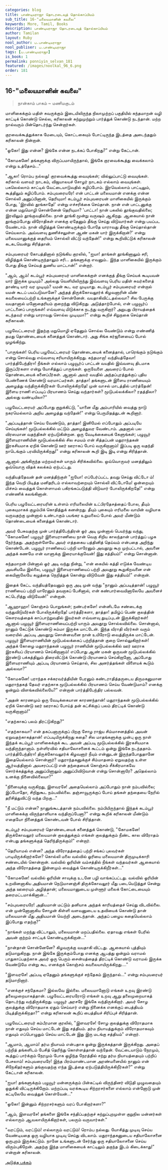 ```yaml
---
categories: blog
title: பாண்டியராஜா தொடரடைவுத் தொல்காப்பியம்
sub_title: 16-"மலையமானின் கவலை"
keywords: More, Tamil, Books
description: பாண்டியராஜா தொடரடைவுத் தொல்காப்பியம்
author: Tamilan
layout: Ruby
nool_author: ப.பாண்டியராஜா
nool_publiser: ப.பாண்டியராஜா
tags: [ப.பாண்டியராஜா]
is_book: 1
permalink: ponniyin_selvan_181
featured: /images/noolkal_96_6.png
order: 181
---
```



## 16-"மலையமானின் கவலை"

> நான்காம் பாகம் ~ மணிமகுடம்

மாளிகைக்கும் மதிள் சுவருக்கும் இடையிலிருந்த நிலாமுற்றப் பகுதியில் கந்தமாறன் வழி காட்டிக் கொண்டு செல்ல, கரிகாலன் சுற்றுமுற்றும் பார்த்துக் கொண்டு நடந்தான். மற்ற நால்வரும் பின்தொடர்ந்து சென்றார்கள்.

குரவைக்கூத்துக்காக மேடையும், கொட்டகையும் போட்டிருந்த இடத்தை அடைந்ததும் கரிகாலன் நின்றான்.

"ஓகோ! இது என்ன? இங்கே என்ன நடக்கப் போகிறது?" என்று கேட்டான்.

"கோமகனே! தங்களுக்கு விருப்பமாயிருந்தால், இங்கே குரவைக்கூத்து வைக்கலாம் என்று உத்தேசம்..."

"ஆகா! ரொம்ப நல்லது! குரவைக்கூத்து வையுங்கள்; வில்லுப்பாட்டு வையுங்கள். கரிகால் வளவர் நாடகம், விஜயாலயச் சோழர் நாடகம் எல்லாம் வையுங்கள். பகலெல்லாம் காட்டில் வேட்டையாடுவதில் கழிப்போம். இரவெல்லாம் பாட்டிலும், கூத்திலும் கழிப்போம். சம்புவரையரே! என் பாட்டன் மலையமான் எனக்கு என்ன சொல்லி அனுப்பினான், தெரியுமா! கடம்பூர் சம்புவரையன் மாளிகையில் இருக்கும் போது, 'இரவில் தூங்காதே!' என்று எச்சரிக்கை செய்தான். நான் என் பாட்டனுக்கு என்ன மறுமொழி சொன்னேன் தெரியுமா? 'பாட்டா! நான் பகலில் தூங்குவதில்லை; இரவிலும் தூங்குவதில்லை. நான் தூங்கி மூன்று வருஷம் ஆகிறது. ஆகையால் நான் தூங்கும்போது விரோதிகள் எனக்கு ஏதேனும் தீங்கு செய்து விடுவார்கள் என்று பயப்பட வேண்டாம். நான் விழித்துக் கொண்டிருக்கும் போதே யாராவது தீங்கு செய்தால்தான் செய்யலாம். அவ்வளவு துணிச்சலுள்ள ஆண் மகன் யார் இருக்கிறான்?' என்று மலையமானுக்குத் தைரியம் சொல்லி விட்டு வந்தேன்!" என்று கூறிவிட்டுக் கரிகாலன் கடகடவென்று சிரித்தான்.

சம்புவரையர் கோபத்தினால் நடுங்கிய குரலில், "ஐயா! தாங்கள் தூங்கினாலும் சரி, விழித்துக் கொண்டிருந்தாலும் சரி... தங்களுக்கு எவனும்.. இந்த மாளிகையில் இருக்கும் போது தீங்கு செய்யத் துணிய மாட்டான்!" என்றார்.

"ஆம், ஆம்! கடம்பூர் சம்புவரையர் மாளிகைக்குள் எனக்குத் தீங்கு செய்யக் கூடியவன் யார் இருக்க முடியும்? அல்லது வெளியிலிருந்து இவ்வளவு பெரிய மதிள் சுவர்களைத் தாண்டி யார் வர முடியும்? யமன் கூட வர முடியாது. கடம்பூர் சம்புவரையர் என்றால் யமன் கூடப் பயப்படுவானே? அந்தத் திருக்கோவலூர்க் கிழவனாரின் வீண் கவலையைப்பற்றி உங்களுக்குச் சொன்னேன். வயதாகிவிட்டதல்லவா? சில பேருக்கு வயதானால் மனோதைரியம் குறைந்து விடுகிறது. அடுத்தாற்போல், என் பழுவூர்ப் பாட்டனைப் பாருங்கள்! எவ்வளவு மிடுக்காக நடந்து வருகிறார்? அறுபது பிராயத்தைக் கடந்தவர் என்று யாராவது சொல்ல முடியுமா?" என்று கூறிச் சிறுநகை செய்தான் கரிகாலன்.

பழுவேட்டரையர் இதற்கு மறுமொழி ஏதேனும் சொல்ல வேண்டும் என்று எண்ணித் தமது தொண்டையைக் கனைத்துக் கொண்டார். அது சிங்க கர்ஜனையைப் போல் முழங்கிற்று.

"பாருங்கள்! பெரிய பழுவேட்டரையர் தொண்டையைக் கனைத்தால், பாரெங்கும் நடுங்கும் என்று சொல்வது எவ்வளவு சரியாயிருக்கிறது. கந்தமாறா! வந்தியத்தேவா! பார்த்திபேந்திரா! நீங்கள் எல்லாம் பழுவூர்ப் பாட்டன் வயதில் இவ்வளவு திடமாக இருப்பீர்களா என்று யோசித்துப் பாருங்கள். ஒருவேளை அவரைப் போல் தொண்டையைக் கனைப்பீர்கள். ஆனால் அவர் வயதில் அந்தப்புரத்துக்குப் புதிய பெண்ணைக் கொண்டு வரமாட்டீர்கள். தாத்தா! தங்களுடன் இளைய ராணியையும் அழைத்து வந்திருக்கிறீர்கள் போலிருக்கிறதே! முன் வாசல் மாடத்தில் பார்த்தேன்! இளைய ராணி எப்படிப் பிரயாணம் செய்து வந்தார்கள்? மூடுபல்லக்கிலா? ரதத்திலா? அல்லது வண்டியிலா?"

பழுவேட்டரையர் அப்போது குறுக்கிட்டு, "யானை மீது அம்பாரியில் வைத்து நாடு நகரமெல்லாம் அறிய அழைத்து வந்தேன்!" என்று பெருமிதத்துடன் கூறினார்.

"அப்படித்தான் செய்ய வேண்டும், தாத்தா! இனிமேல் எப்போதும் அப்படியே செய்யுங்கள்! மூடுபல்லக்கில் மட்டும் அழைத்துவர வேண்டாம். அதனால் பல விரஸமான வதந்திகள் ஏற்படுகின்றன. ஒரு வேடிக்கையைக் கேளுங்கள்; பழுவூர் இளையராணியின் மூடுபல்லக்கில் சில சமயம் என் சித்தப்பன் மதுராந்தகன் இரகசியமாக ஏறிக் கொண்டு ஊர் ஊராகப் போய் வருகிறானாம்! இப்படி ஒரு வதந்தி நாடெங்கும் பரவியிருக்கிறது!" என்று கரிகாலன் கூறி இடி இடி என்று சிரித்தான்.

ஆனால் அங்கிருந்த மற்றவர்கள் யாரும் சிரிக்கவில்லை. ஒவ்வொருவர் மனத்திலும் ஒவ்வொரு விதக் கலக்கம் ஏற்பட்டது.

வந்தியத்தேவன் தன் மனத்திற்குள் "ஐயோ! எப்பேர்ப்பட்ட தவறு செய்து விட்டோ ம்! இந்த வெறி பிடித்த மனிதரிடம் எல்லாவற்றையும் சொல்லி விட்டோமே! ஒன்றையும் மிச்சம் வைத்துக் கொள்ளாமல் பகிரங்கப்படுத்தி விடுவார் போலிருக்கிறதே!" என்று எண்ணிக் கலங்கினான்.

பெரிய பழுவேட்டரையரின் உள்ளம் எரிமலையின் உட்பிரதேசத்தைப் போல, தீயும் புகையுமாகக் குழம்பிக் கொதித்துக் கனன்றது. தீயும் புகையும் எரிமலை வாயின் வழியாக வருவதற்கு முன்னால் உண்டாகும் பயங்கர உறுமலைப் போல் அவர் மீண்டும் தொண்டையைக் கனைத்துக் கொண்டார்.

அவர் பேசுவதற்கு முன் பார்த்திபேந்திரன் ஓர் அடி முன்னால் பெயர்ந்து வந்து, "கோமகனே! பழுவூர் இளையராணியை நான் வெகு சிறிய காலந்தான் பார்த்துப் பழக நேர்ந்தது. அதற்குள்ளேயே அவர் எத்தகைய பத்தினித் தெய்வம் என்பதை அறிந்து கொண்டேன். பழுவூர் ராணியைப் பற்றி யாரேனும் அவதூறு கூற முற்பட்டால், அவனை அந்தக் கணமே என் வாளுக்கு இரையாக்குவேன்! இது சத்தியம்!" என்று சொன்னான்.

கந்தமாறன் பின்னால் ஓர் அடி வந்து நின்று, "என் கையில் கத்தி எடுக்க வேண்டிய அவசியமே இல்லை, பழுவூர் இளையராணியைப் பற்றி அவதூறு கூறுகிறவனை என் கையினாலேயே கழுத்தை நெறித்துக் கொன்று விடுவேன் இது சத்தியம்!" என்றான்.

இதைக் கேட்ட வந்தியத்தேவனும் ஒரு அடி முன் வந்து "நானும் அப்படித்தான்! பழுவூர் ராணியைப் பற்றி யாரேனும் தவறாகப் பேசினால், என் கண்பார்வையினாலேயே அவனைச் சுட்டெரித்து விடுவேன்!" என்றான்.

"ஆஹாஹா! கொஞ்சம் பொறுங்கள்; நண்பர்களே! என்னிடமே சண்டைக்கு வந்துவிடுவீர்கள் போலிருக்கிறதே! பார்த்தீர்களா, தாத்தா! தமிழ்ப் பெண் குலத்தின் கௌரவத்தைக் காப்பாற்றுவதில் இவர்கள் எவ்வளவு துடிப்புடன் இருக்கிறார்கள்! ஆனால் பழுவூர் இளையராணியைப்பற்றி யாரும் அவதூறு சொல்லவில்லை. சொன்னால், நானும் கேட்டுக் கொண்டு சும்மா இருக்க மாட்டேன். இந்த வீராதி வீரர்கள் வரும் வரையில் அப்படி அவதூறு சொன்னவனை நான் உயிரோடு வைத்திருக்க மாட்டேன். பழுவூர் இளையராணியின் மூடுபல்லக்கைப் பற்றித்தான் குறை சொல்லுகிறார்கள்! அந்தக் கோழை மதுராந்தகன் பழுவூர் ராணியின் மூடுபல்லக்கில் ஊர் ஊராக இரகசியப் பிரயாணம் செய்கிறானாம்! எப்போது ஆண் மகன் ஒருவன் மூடுபல்லக்கில் இரண்டு பக்கத்திலும் திரைவிட்டுக் கொண்டு பிரயாணம் செய்கிறானோ, அப்போது இளையராணியும் அப்படி பிரயாணம் செய்தால், சில அனர்த்தங்கள் விளையக் கூடும் அல்லவா?"

"கோமகனே! பராந்தக சக்கரவர்த்தியின் பேரனும் கண்டராதித்தருடைய திருமகனுமான மதுராந்தகத் தேவர் எதற்காக மூடுபல்லக்கில் பிரயாணம் செய்ய வேண்டுமாம்? எனக்கு ஒன்றும் விளங்கவில்லையே?" என்றான் பார்த்திபேந்திர பல்லவன்.

"அதன் காரணமும் ஒரு வேடிக்கையான காரணந்தான்! மதுராந்தகன் மூடுபல்லக்கில் ஏறிக் கொண்டு ஊர் ஊராகப் போய்த் தன் கட்சிக்குப் பலம் திரட்டிக் கொண்டு வருகிறானாம்!"

"எதற்காகப் பலம் திரட்டுகிறது?"

"எதற்காகவா? என் தகப்பனாருக்குப் பிறகு சோழ ராஜ்ய சிம்மாசனத்தில் அவன் ஏறுவதற்காகத்தான்! எப்படியிருக்கிறது கதை? சில மாதங்களுக்கு முன்பு ஒரு நாள் இந்தக் கடம்பூர் மாளிகைக்குக் கூட அவன் அப்படி மூடுபல்லக்கில் இரகசியமாக வந்திருந்தானாம். நள்ளிரவில் சதியாலோசனைக் கூட்டம் ஒன்று இங்கே நடந்ததாம். பார்த்திபேந்திரா! திருக்கோவலூர்க் கிழவனார் நீயும் என்னுடன் இருந்தபோதுதானே இதையெல்லாம் சொன்னார்? மதுராந்தகனுக்குச் சிம்மாதனம் ஏறுவதற்கு உள்ள ஆர்வத்தினால் அவசரப்பட்டு என் தந்தையைக் கொஞ்சம் சீக்கிரமாகவே சொர்க்கத்துக்கு அனுப்பினாலும் அனுப்பிவிடுவான் என்று சொன்னாரே? அதெல்லாம் உனக்கு நினைவில்லையா?"

"நினைவுக்கு வருகிறது, இளவரசே! அதையெல்லாம் அப்போதும் நான் நம்பவில்லை; இப்போதோ, சிறிதுகூட நம்பவில்லை. தஞ்சாவூருக்குப் போய் தங்கள் தந்தையை நேரில் தரிசித்துவிட்டு வந்த பிறகு..."

"நீ மட்டும் என்ன? நானுங்கூடத்தான் நம்பவில்லை. நம்பியிருந்தால் இந்தக் கடம்பூர் மாளிகைக்கு விருந்தாளியாக வந்திருப்பேனா?" என்று கூறிக் கரிகாலன் மீண்டும் எதையோ நினைத்துக் கொண்டவன் போல் சிரித்தான்.

கடம்பூர் சம்புவரையர் தொண்டையைக் கனைத்துக் கொண்டு, "கோமகனே! திருக்கோவலூர் மலையமான் குலத்துக்கும் எங்கள் குலத்துக்கும் நீண்ட கால விரோதம் என்பது தங்களுக்குத் தெரிந்திருக்கும்!" என்றார்.

"தெரியாமல் என்ன? அந்த விரோதத்தைப் பற்றி சங்கப் புலவர்கள் பாடியிருக்கிறார்களே? கொல்லி மலை வல்வில் ஓரியை மலையமான் திருமுடிக்காரி சண்டையில் கொன்றான். வல்வில் ஓரியின் வம்சத்தில் நீங்கள் வந்தவர்கள் ஆகையால் அந்த விரோதத்தை இன்னமும் வைத்துக் கொண்டிருக்கிறீர்கள்..."

"கோமகனே! வல்வில் ஓரியின் சாவுக்கு உடனே பழி வாங்கப்பட்டது. வல்வில் ஓரியின் உறவினனாகிய அதியமான் நெடுமானஞ்சி திருக்கோவலூர் மீது படையெடுத்துச் சென்று அந்த ஊரையும் அழித்தான்; மலையமானுடைய முள்ளூர் மலைக் கோட்டையையும் தரைமட்டமாக்கினான்..."

"சம்புவரையரே! அதியமான் மட்டும் தனியாக அந்தக் காரியத்தைச் செய்து விடவில்லை. என் முன்னோனாகிய சோழன் கிள்ளி வளவனுடைய உதவியைக் கொண்டு தான் மலையமான் மீது அதியமான் வெற்றி அடைந்தான். அந்தப் பழைய கதையெல்லாம் இப்போது எதற்கு?"

"நாங்கள் மறந்து விட்டாலும், மலையமான் மறப்பதில்லை. ஏதாவது எங்கள் பேரில் அவன் குற்றம் சாட்டிக் கொண்டிருக்கிறான்..."

"நான்தான் சொன்னேனே? கிழவருக்கு வயதாகி விட்டது. ஆகையால் புத்தியும் தடுமாறுகிறது. நான் இங்கே இருக்கும்போது எனக்கு ஆபத்து ஒன்றும் வராமல் பாதுகாப்பதற்காக அவர் ஒரு பெரும் சைன்யத்தைத் திரட்டிக் கொண்டு வராமல் இருக்க வேண்டுமே என்று கூட எனக்குக் கொஞ்சம் கவலையாயிருக்கிறது...."

"இளவரசே! அப்படி ஏதேனும் தங்களுக்குச் சந்தேகம் இருந்தால்..." என்று சம்புவரையர் தடுமாறினார்.

"எனக்குச் சந்தேகமா? இல்லவே இல்லை. மலையமானோடு எங்கள் உறவு இரண்டு தலைமுறையாகத்தான். பழுவேட்டரையரோடு எங்கள் உறவு ஆறு தலைமுறையாகத் தொடர்ந்து வந்திருக்கிறது. பழுவூர் அரசரே இங்கே வந்திருக்கிறார். அவர் சோழ குலத்துக்கு விரோதமாக ஏதும் செய்வார் என்று நினைக்க எனக்குப் பைத்தியம் பிடித்திருக்கிறதா?" என்று கரிகாலன் கூறிப் பைத்தியச் சிரிப்புச் சிரித்தான்.

பழுவேட்டரையர் கம்பீரமான குரலில், "இளவரசே! சோழ குலத்துக்கு விரோதமாக நான் எதுவும் செய்ய மாட்டேன் இது சத்தியம். தர்ம நியாயத்துக்கும் விரோதமாகவும் எதுவும் எப்பொழுதும் செய்ய மாட்டேன் இது இரு மடங்கு சத்தியம்" என்றார்.

"ஆமாம், ஆமாம்! தர்ம நியாயம் என்பதாக ஒன்று இருக்கத்தான் இருக்கிறது. அதைப் பற்றித் தங்களிடம் பேசித் தெரிந்து கொள்ளத்தான் வந்தேன். வேட்டையாடும் நேரமும், கூத்துப் பார்க்கும் நேரமும் போக ஒழிந்த நேரத்தில் சற்று தர்ம நியாயத்தையும் பற்றிப் பேசலாம்! சம்புவரையரே! இந்த பிரம்மாண்டமான அரண்மனையில் நானும் என் சிநேகிதர்களும் தங்குவதற்கு எந்த இடத்தை ஏற்படுத்தியிருக்கிறீர்கள்?" என்று கேட்டான் கரிகாலன்.

"ஐயா! தங்களுக்கும் பழுவூர் மன்னருக்கும் பின்கட்டில் விருந்தினர் விடுதி முழுவதையும் ஒதுக்கி விட்டிருக்கிறோம். மற்றப்படி வரக்கூடிய சிற்றரசர்களை எல்லாம் என்னோடு முன் கட்டிலேயே வைத்துக் கொள்வேன்..."

"ஓகோ! இன்னும் சிற்றரசர்களும் வரப் போகிறார்களா?"

"ஆம், இளவரசே! தங்களை இங்கே சந்திப்பதற்குச் சுற்றுப்புறமுள்ள குறுநில மன்னர்கள் எல்லாரும் ஆவலாயிருக்கிறார்கள், பலரும் வருவார்கள்."

"வரட்டும், வரட்டும்! எல்லாரும் வரட்டும்! ரொம்ப நல்லது. யோசித்து முடிவு செய்ய வேண்டியதை ஒரு வழியாக முடிவு செய்து விடலாம். மதுராந்தகனுடைய சதியாலோசனை ஒருபுறம் இருக்கட்டும். நானே உங்களுடன் சேர்ந்து ஒரு சதியாலோசனை செய்ய விரும்புகிறேன். அதற்கு இந்த மாளிகையைக் காட்டிலும் தகுந்த இடம் கிடைக்காது!" என்றான் கரிகாலன்.

[அடுத்த பக்கம்](ponniyin_selvan_182)